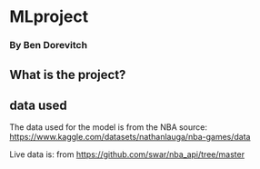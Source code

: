 ﻿# MLproject
### By Ben Dorevitch



## What is the project?

## data used
The data used for the model is from the NBA source: https://www.kaggle.com/datasets/nathanlauga/nba-games/data

Live data is: from https://github.com/swar/nba_api/tree/master


